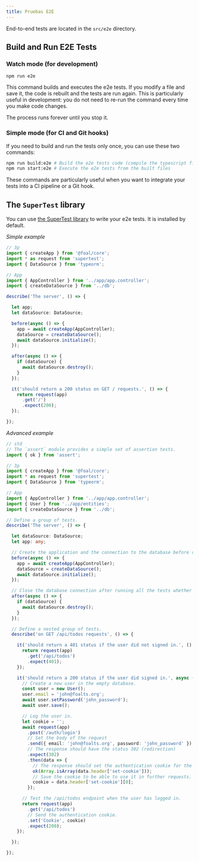 ```yaml
---
title: Pruebas E2E
---
```



End-to-end tests are located in the `src/e2e` directory.

## Build and Run E2E Tests

### Watch mode (for development)

```
npm run e2e
```

This command builds and executes the e2e tests. If you modify a file and save it, the code is rebuilt and the tests are run again. This is particularly useful in development: you do not need to re-run the command every time you make code changes.

The process runs forever until you stop it.

### Simple mode (for CI and Git hooks)

If you need to build and run the tests only once, you can use these two commands:

```sh
npm run build:e2e # Build the e2e tests code (compile the typescript files and copy the templates)
npm run start:e2e # Execute the e2e tests from the built files
```

These commands are particularly useful when you want to integrate your tests into a CI pipeline or a Git hook.

## The `SuperTest` library

You can use [the SuperTest library](https://github.com/visionmedia/supertest) to write your e2e tests. It is installed by default.

*Simple example*
```typescript
// 3p
import { createApp } from '@foal/core';
import * as request from 'supertest';
import { DataSource } from 'typeorm';

// App
import { AppController } from '../app/app.controller';
import { createDataSource } from '../db';

describe('The server', () => {

  let app;
  let dataSource: DataSource;

  before(async () => {
    app = await createApp(AppController);
    dataSource = createDataSource();
    await dataSource.initialize();
  });

  after(async () => {
    if (dataSource) {
      await dataSource.destroy();
    }
  });

  it('should return a 200 status on GET / requests.', () => {
    return request(app)
      .get('/')
      .expect(200);
  });

});

```

*Advanced example*
```typescript
// std
// The `assert` module provides a simple set of assertion tests.
import { ok } from 'assert';

// 3p
import { createApp } from '@foal/core';
import * as request from 'supertest';
import { DataSource } from 'typeorm';

// App
import { AppController } from '../app/app.controller';
import { User } from '../app/entities';
import { createDataSource } from '../db';

// Define a group of tests.
describe('The server', () => {

  let dataSource: DataSource;
  let app: any;

  // Create the application and the connection to the database before running all the tests.
  before(async () => {
    app = await createApp(AppController);
    dataSource = createDataSource();
    await dataSource.initialize();
  });

  // Close the database connection after running all the tests whether they succeed or failed.
  after(async () => {
    if (dataSource) {
      await dataSource.destroy();
    }
  });

  // Define a nested group of tests.
  describe('on GET /api/todos requests', () => {

    it('should return a 401 status if the user did not signed in.', () => {
      return request(app)
        .get('/api/todos')
        .expect(401);
    });

    it('should return a 200 status if the user did signed in.', async () => {
      // Create a new user in the empty database.
      const user = new User();
      user.email = 'john@foalts.org';
      await user.setPassword('john_password');
      await user.save();

      // Log the user in.
      let cookie = '';
      await request(app)
        .post('/auth/login')
        // Set the body of the request
        .send({ email: 'john@foalts.org', password: 'john_password' })
        // The response should have the status 302 (redirection)
        .expect(302)
        .then(data => {
          // The response should set the authentication cookie for the next requests.
          ok(Array.isArray(data.header['set-cookie']));
          // Save the cookie to be able to use it in further requests.
          cookie = data.header['set-cookie'][0];
        });

      // Test the /api/todos endpoint when the user has logged in.
      return request(app)
        .get('/api/todos')
        // Send the authentication cookie.
        .set('Cookie', cookie)
        .expect(200);
    });

  });

});
```